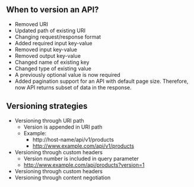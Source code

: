 ## When to version an API?
- Removed URI
- Updated path of existing URI
- Changing request/response format
- Added required input key-value
- Removed input key-value
- Removed output key-value
- Changed name of existing key
- Changed type of existing value
- A previously optional value is now required
- Added pagination support for an API with default page size. Therefore, now API returns subset of data in the response.

## Versioning strategies
- Versioning through URI path
  - Version is appended in URI path
  - Example:
    - http://host-name/api/v1/products
    - http://www.example.com/api/v1/products
- Versioning through custom headers
  - Version number is included in query parameter
  - http://www.example.com/api/products?version=1
- Versioning through custom headers
- Versioning through content negotiation
